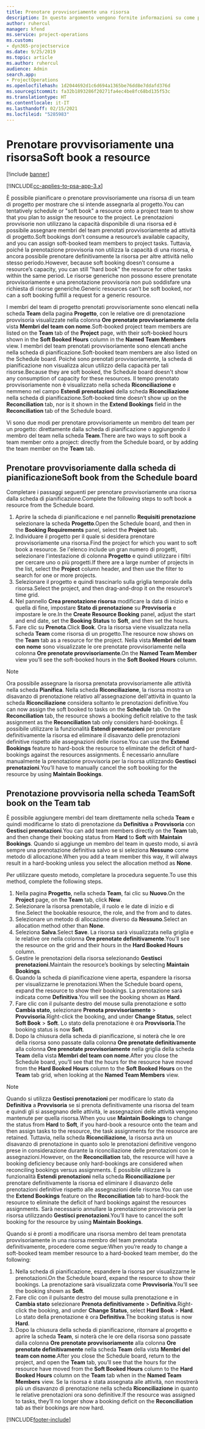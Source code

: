 ```yaml
---
title: Prenotare provvisoriamente una risorsa
description: In questo argomento vengono fornite informazioni su come pianificare o prenotare provvisoriamente membri del team di progetto.
author: ruhercul
manager: kfend
ms.service: project-operations
ms.custom:
- dyn365-projectservice
ms.date: 9/25/2019
ms.topic: article
ms.author: ruhercul
audience: Admin
search.app:
- ProjectOperations
ms.openlocfilehash: 1d2044692d1c6d694a1365be76dd8e7ddafd376d
ms.sourcegitcommit: fa32b1893286f20271fa4ec4be8fc68bd135f53c
ms.translationtype: HT
ms.contentlocale: it-IT
ms.lasthandoff: 02/15/2021
ms.locfileid: "5285983"
---
```

# <a name="soft-book-a-resource"></a><span data-ttu-id="8e5c3-103">Prenotare provvisoriamente una risorsa</span><span class="sxs-lookup"><span data-stu-id="8e5c3-103">Soft book a resource</span></span>

[!include [banner](../includes/psa-now-project-operations.md)]

[!INCLUDE[cc-applies-to-psa-app-3.x](../includes/cc-applies-to-psa-app-3x.md)]

<span data-ttu-id="8e5c3-104">È possibile pianificare o prenotare provvisoriamente una risorsa di un team di progetto per mostrare che si intende assegnarla al progetto.</span><span class="sxs-lookup"><span data-stu-id="8e5c3-104">You can tentatively schedule or "soft book" a resource onto a project team to show that you plan to assign the resource to the project.</span></span> <span data-ttu-id="8e5c3-105">Le prenotazioni provvisorie non utilizzano la capacità disponibile di una risorsa ed è possibile assegnare membri del team prenotati provvisoriamente ad attività di progetto.</span><span class="sxs-lookup"><span data-stu-id="8e5c3-105">Soft bookings don’t consume a resource’s available capacity, and you can assign soft-booked team members to project tasks.</span></span> <span data-ttu-id="8e5c3-106">Tuttavia, poiché la prenotazione provvisoria non utilizza la capacità di una risorsa, è ancora possibile prenotare definitivamente la risorsa per altre attività nello stesso periodo.</span><span class="sxs-lookup"><span data-stu-id="8e5c3-106">However, because soft booking doesn’t consume a resource’s capacity, you can still "hard book" the resource for other tasks within the same period.</span></span> <span data-ttu-id="8e5c3-107">Le risorse generiche non possono essere prenotate provvisoriamente e una prenotazione provvisoria non può soddisfare una richiesta di risorse generiche.</span><span class="sxs-lookup"><span data-stu-id="8e5c3-107">Generic resources can’t be soft booked, nor can a soft booking fulfill a request for a generic resource.</span></span>

<span data-ttu-id="8e5c3-108">I membri del team di progetto prenotati provvisoriamente sono elencati nella scheda **Team** della pagina **Progetto**, con le relative ore di prenotazione provvisoria visualizzate nella colonna **Ore prenotate provvisoriamente** della vista **Membri del team con nome**.</span><span class="sxs-lookup"><span data-stu-id="8e5c3-108">Soft-booked project team members are listed on the **Team** tab of the **Project** page, with their soft-booked hours shown in the **Soft Booked Hours** column in the **Named Team Members** view.</span></span> <span data-ttu-id="8e5c3-109">I membri del team prenotati provvisoriamente sono elencati anche nella scheda di pianificazione.</span><span class="sxs-lookup"><span data-stu-id="8e5c3-109">Soft-booked team members are also listed on the Schedule board.</span></span> <span data-ttu-id="8e5c3-110">Poiché sono prenotati provvisoriamente, la scheda di pianificazione non visualizza alcun utilizzo della capacità per tali risorse.</span><span class="sxs-lookup"><span data-stu-id="8e5c3-110">Because they are soft booked, the Schedule board doesn't show any consumption of capacity for these resources.</span></span> <span data-ttu-id="8e5c3-111">Il tempo prenotato provvisoriamente non è visualizzato nella scheda **Riconciliazione** e nemmeno nel campo **Estendi prenotazioni** della scheda **Riconciliazione** nella scheda di pianificazione.</span><span class="sxs-lookup"><span data-stu-id="8e5c3-111">Soft-booked time doesn’t show up on the **Reconciliation** tab, nor is it shown in the **Extend Bookings** field in the **Reconciliation** tab of the Schedule board.</span></span> 

<span data-ttu-id="8e5c3-112">Vi sono due modi per prenotare provvisoriamente un membro del team per un progetto: direttamente dalla scheda di pianificazione o aggiungendo il membro del team nella scheda **Team**.</span><span class="sxs-lookup"><span data-stu-id="8e5c3-112">There are two ways to soft book a team member onto a project: directly from the Schedule board, or by adding the team member on the **Team** tab.</span></span> 

## <a name="soft-book-from-the-schedule-board"></a><span data-ttu-id="8e5c3-113">Prenotare provvisoriamente dalla scheda di pianificazione</span><span class="sxs-lookup"><span data-stu-id="8e5c3-113">Soft book from the Schedule board</span></span>
<span data-ttu-id="8e5c3-114">Completare i passaggi seguenti per prenotare provvisoriamente una risorsa dalla scheda di pianificazione.</span><span class="sxs-lookup"><span data-stu-id="8e5c3-114">Complete the following steps to soft book a resource from the Schedule board.</span></span> 

1. <span data-ttu-id="8e5c3-115">Aprire la scheda di pianificazione e nel pannello **Requisiti prenotazione** selezionare la scheda **Progetto**.</span><span class="sxs-lookup"><span data-stu-id="8e5c3-115">Open the Schedule board, and then in the **Booking Requirements** panel, select the **Project** tab.</span></span>
2. <span data-ttu-id="8e5c3-116">Individuare il progetto per il quale si desidera prenotare provvisoriamente una risorsa.</span><span class="sxs-lookup"><span data-stu-id="8e5c3-116">Find the project for which you want to soft book a resource.</span></span> <span data-ttu-id="8e5c3-117">Se l'elenco include un gran numero di progetti, selezionare l'intestazione di colonna **Progetto** e quindi utilizzare i filtri per cercare uno o più progetti.</span><span class="sxs-lookup"><span data-stu-id="8e5c3-117">If there are a large number of projects in the list, select the **Project** column header, and then use the filter to search for one or more projects.</span></span>
3. <span data-ttu-id="8e5c3-118">Selezionare il progetto e quindi trascinarlo sulla griglia temporale della risorsa.</span><span class="sxs-lookup"><span data-stu-id="8e5c3-118">Select the project, and then drag-and-drop it on the resource’s time grid.</span></span>
5. <span data-ttu-id="8e5c3-119">Nel pannello **Crea prenotazione risorsa** modificare la data di inizio e quella di fine, impostare **Stato di prenotazione** su **Provvisoria** e impostare le ore.</span><span class="sxs-lookup"><span data-stu-id="8e5c3-119">In the **Create Resource Booking** panel, adjust the start and end date, set the **Booking Status** to **Soft**, and then set the hours.</span></span> 
6. <span data-ttu-id="8e5c3-120">Fare clic su **Prenota**.</span><span class="sxs-lookup"><span data-stu-id="8e5c3-120">Click **Book**.</span></span> <span data-ttu-id="8e5c3-121">Ora la risorsa viene visualizzata nella scheda **Team** come risorsa di un progetto.</span><span class="sxs-lookup"><span data-stu-id="8e5c3-121">The resource now shows on the **Team** tab as a resource for the project.</span></span> <span data-ttu-id="8e5c3-122">Nella vista **Membri del team con nome** sono visualizzate le ore prenotate provvisoriamente nella colonna **Ore prenotate provvisoriamente**.</span><span class="sxs-lookup"><span data-stu-id="8e5c3-122">On the **Named Team Member** view you’ll see the soft-booked hours in the **Soft Booked Hours** column.</span></span>

> [!NOTE]
> <span data-ttu-id="8e5c3-123">Ora possibile assegnare la risorsa prenotata provvisoriamente alle attività nella scheda **Pianifica**. Nella scheda **Riconciliazione**, la risorsa mostra un disavanzo di prenotazione relativo all'assegnazione dell'attività in quanto la scheda **Riconciliazione** considera soltanto le prenotazioni definitive.</span><span class="sxs-lookup"><span data-stu-id="8e5c3-123">You can now assign the soft booked to tasks on the **Schedule** tab. On the **Reconciliation** tab, the resource shows a booking deficit relative to the task assignment as the **Reconciliation** tab only considers hard-bookings.</span></span> <span data-ttu-id="8e5c3-124">È possibile utilizzare la funzionalità **Estendi prenotazioni** per prenotare definitivamente la risorsa ed eliminare il disavanzo delle prenotazioni definitive rispetto alle assegnazioni delle risorse.</span><span class="sxs-lookup"><span data-stu-id="8e5c3-124">You can use the **Extend Bookings** feature to hard-book the resource to eliminate the deficit of hard-bookings against the resources assignments.</span></span> <span data-ttu-id="8e5c3-125">È necessario annullare manualmente la prenotazione provvisoria per la risorsa utilizzando **Gestisci prenotazioni**.</span><span class="sxs-lookup"><span data-stu-id="8e5c3-125">You’ll have to manually cancel the soft booking for the resource by using **Maintain Bookings**.</span></span>

## <a name="soft-book-on-the-team-tab"></a><span data-ttu-id="8e5c3-126">Prenotazione provvisoria nella scheda Team</span><span class="sxs-lookup"><span data-stu-id="8e5c3-126">Soft book on the Team tab</span></span>

<span data-ttu-id="8e5c3-127">È possibile aggiungere membri del team direttamente nella scheda **Team** e quindi modificarne lo stato di prenotazione da **Definitiva** a **Provvisoria** con **Gestisci prenotazioni**.</span><span class="sxs-lookup"><span data-stu-id="8e5c3-127">You can add team members directly on the **Team** tab, and then change their booking status from **Hard** to **Soft** with **Maintain Bookings**.</span></span> <span data-ttu-id="8e5c3-128">Quando si aggiunge un membro del team in questo modo, si avrà sempre una prenotazione definitiva salvo se si seleziona **Nessuno** come metodo di allocazione.</span><span class="sxs-lookup"><span data-stu-id="8e5c3-128">When you add a team member this way, it will always result in a hard-booking unless you select the allocation method as **None**.</span></span>

<span data-ttu-id="8e5c3-129">Per utilizzare questo metodo, completare la procedura seguente.</span><span class="sxs-lookup"><span data-stu-id="8e5c3-129">To use this method, complete the following steps.</span></span>

1. <span data-ttu-id="8e5c3-130">Nella pagina **Progetto**, nella scheda **Team**, fai clic su **Nuovo**.</span><span class="sxs-lookup"><span data-stu-id="8e5c3-130">On the **Project** page, on the **Team** tab, click **New**.</span></span>
2. <span data-ttu-id="8e5c3-131">Selezionare la risorsa prenotabile, il ruolo e le date di inizio e di fine.</span><span class="sxs-lookup"><span data-stu-id="8e5c3-131">Select the bookable resource, the role, and the from and to dates.</span></span>
3. <span data-ttu-id="8e5c3-132">Selezionare un metodo di allocazione diverso da **Nessuno**.</span><span class="sxs-lookup"><span data-stu-id="8e5c3-132">Select an allocation method other than **None**.</span></span>
4. <span data-ttu-id="8e5c3-133">Seleziona **Salva**.</span><span class="sxs-lookup"><span data-stu-id="8e5c3-133">Select **Save**.</span></span> <span data-ttu-id="8e5c3-134">La risorsa sarà visualizzata nella griglia e le relative ore nella colonna **Ore prenotate definitivamente**.</span><span class="sxs-lookup"><span data-stu-id="8e5c3-134">You’ll see the resource on the grid and their hours in the **Hard Booked Hours** column.</span></span>
5. <span data-ttu-id="8e5c3-135">Gestire le prenotazioni della risorsa selezionando **Gestisci prenotazioni**.</span><span class="sxs-lookup"><span data-stu-id="8e5c3-135">Maintain the resource’s bookings by selecting **Maintain Bookings**.</span></span>
6. <span data-ttu-id="8e5c3-136">Quando la scheda di pianificazione viene aperta, espandere la risorsa per visualizzarne le prenotazioni.</span><span class="sxs-lookup"><span data-stu-id="8e5c3-136">When the Schedule board opens, expand the resource to show their bookings.</span></span> <span data-ttu-id="8e5c3-137">La prenotazione sarà indicata come **Definitiva**.</span><span class="sxs-lookup"><span data-stu-id="8e5c3-137">You will see the booking shown as **Hard**.</span></span>
7. <span data-ttu-id="8e5c3-138">Fare clic con il pulsante destro del mouse sulla prenotazione e sotto **Cambia stato**, selezionare **Prenota provvisoriamente** \> **Provvisoria**.</span><span class="sxs-lookup"><span data-stu-id="8e5c3-138">Right-click the booking, and under **Change Status**, select **Soft Book** \> **Soft**.</span></span> <span data-ttu-id="8e5c3-139">Lo stato della prenotazione è ora **Provvisoria**.</span><span class="sxs-lookup"><span data-stu-id="8e5c3-139">The booking status is now **Soft**.</span></span>
8. <span data-ttu-id="8e5c3-140">Dopo la chiusura della scheda di pianificazione, si noterà che le ore della risorsa sono passate dalla colonna **Ore prenotate definitivamente** alla colonna **Ore prenotate provvisoriamente** nella griglia della scheda **Team** della vista **Membri del team con nome**.</span><span class="sxs-lookup"><span data-stu-id="8e5c3-140">After you close the Schedule board, you’ll see that the hours for the resource have moved from the **Hard Booked Hours** column to the **Soft Booked Hours** on the **Team** tab grid, when looking at the **Named Team Members** view.</span></span>

> [!NOTE]
> <span data-ttu-id="8e5c3-141">Quando si utilizza **Gestisci prenotazioni** per modificare lo stato da **Definitiva** a **Provvisoria** se si prenota definitivamente una risorsa del team e quindi gli si assegnano delle attività, le assegnazioni delle attività vengono mantenute per quella risorsa.</span><span class="sxs-lookup"><span data-stu-id="8e5c3-141">When you use **Maintain Bookings** to change the status from **Hard** to **Soft**, if you hard-book a resource onto the team and then assign tasks to the resource, the task assignments for the resource are retained.</span></span> <span data-ttu-id="8e5c3-142">Tuttavia, nella scheda **Riconciliazione**, la risorsa avrà un disavanzo di prenotazione in quanto solo le prenotazioni definitive vengono prese in considerazione durante la riconciliazione delle prenotazioni con le assegnazioni.</span><span class="sxs-lookup"><span data-stu-id="8e5c3-142">However, on the **Reconciliation** tab, the resource will have a booking deficiency because only hard-bookings are considered when reconciling bookings versus assignments.</span></span> <span data-ttu-id="8e5c3-143">È possibile utilizzare la funzionalità **Estendi prenotazioni** nella scheda **Riconciliazione** per prenotare definitivamente la risorsa ed eliminare il disavanzo delle prenotazioni definitive rispetto alle assegnazioni delle risorse.</span><span class="sxs-lookup"><span data-stu-id="8e5c3-143">You can use the **Extend Bookings** feature on the **Reconciliation** tab to hard-book the resource to eliminate the deficit of hard bookings against the resources assignments.</span></span> <span data-ttu-id="8e5c3-144">Sarà necessario annullare la prenotazione provvisoria per la risorsa utilizzando **Gestisci prenotazioni**.</span><span class="sxs-lookup"><span data-stu-id="8e5c3-144">You’ll have to cancel the soft booking for the resource by using **Maintain Bookings**.</span></span>

<span data-ttu-id="8e5c3-145">Quando si è pronti a modificare una risorsa membro del team prenotata provvisoriamente in una risorsa membro del team prenotata definitivamente, procedere come segue:</span><span class="sxs-lookup"><span data-stu-id="8e5c3-145">When you’re ready to change a soft-booked team member resource to a hard-booked team member, do the following:</span></span>

1. <span data-ttu-id="8e5c3-146">Nella scheda di pianificazione, espandere la risorsa per visualizzarne le prenotazioni.</span><span class="sxs-lookup"><span data-stu-id="8e5c3-146">On the Schedule board, expand the resource to show their bookings.</span></span> <span data-ttu-id="8e5c3-147">La prenotazione sarà visualizzata come **Provvisoria**.</span><span class="sxs-lookup"><span data-stu-id="8e5c3-147">You’ll see the booking shown as **Soft**.</span></span>
2. <span data-ttu-id="8e5c3-148">Fare clic con il pulsante destro del mouse sulla prenotazione e in **Cambia stato** selezionare **Prenota definitivamente** \> **Definitiva**.</span><span class="sxs-lookup"><span data-stu-id="8e5c3-148">Right-click the booking, and under **Change Status**, select **Hard Book** \> **Hard**.</span></span> <span data-ttu-id="8e5c3-149">Lo stato della prenotazione è ora **Definitiva**.</span><span class="sxs-lookup"><span data-stu-id="8e5c3-149">The booking status is now **Hard**.</span></span>
3. <span data-ttu-id="8e5c3-150">Dopo la chiusura della scheda di pianificazione, ritornare al progetto e aprire la scheda **Team**, si noterà che le ore della risorsa sono passate dalla colonna **Ore prenotate provvisoriamente** alla colonna **Ore prenotate definitivamente** nella scheda **Team** della vista **Membri del team con nome**.</span><span class="sxs-lookup"><span data-stu-id="8e5c3-150">After you close the Schedule board, return to the project, and open the **Team** tab, you’ll see that the hours for the resource have moved from the **Soft Booked Hours** column to the **Hard Booked Hours** column on the **Team** tab when in the **Named Team Members** view.</span></span> <span data-ttu-id="8e5c3-151">Se la risorsa è stata assegnata alle attività, non mostrerà più un disavanzo di prenotazione nella scheda **Riconciliazione** in quanto le relative prenotazioni ora sono definitive.</span><span class="sxs-lookup"><span data-stu-id="8e5c3-151">If the resource was assigned to tasks, they’ll no longer show a booking deficit on the **Reconciliation** tab as their bookings are now hard.</span></span>



[!INCLUDE[footer-include](../includes/footer-banner.md)]